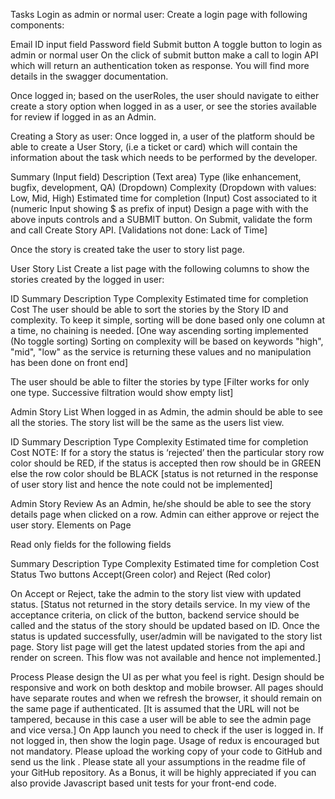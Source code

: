 Tasks
Login as admin or normal user: Create a login page with following components:

Email ID input field
Password field
Submit button
A toggle button to login as admin or normal user
On the click of submit button make a call to login API which will return an authentication token as response. You will find more details in the swagger documentation.

Once logged in; based on the userRoles, the user should navigate to either create a story option when logged in as a user, or see the stories available for review if logged in as an Admin.

Creating a Story as user:
Once logged in, a user of the platform should be able to create a User Story, (i.e a ticket or card) which will contain the information about the task which needs to be performed by the developer.

Summary (Input field)
Description (Text area)
Type (like enhancement, bugfix, development, QA) (Dropdown)
Complexity (Dropdown with values: Low, Mid, High)
Estimated time for completion (Input)
Cost associated to it (numeric Input showing $ as prefix of input)
Design a page with with the above inputs controls and a SUBMIT button. On Submit, validate the form and call Create Story API.
[Validations not done: Lack of Time]

Once the story is created take the user to story list page.

User Story List
Create a list page with the following columns to show the stories created by the logged in user:

ID
Summary
Description
Type
Complexity
Estimated time for completion
Cost
The user should be able to sort the stories by the Story ID and complexity. To keep it simple, sorting will be done based only one column at a time, no chaining is needed.
[One way ascending sorting implemented (No toggle sorting) Sorting on complexity will be based on keywords "high", "mid", "low" as the service is returning these values and no manipulation has been done on front end]

The user should be able to filter the stories by type
[Filter works for only one type. Successive filtration would show empty list]

Admin Story List
When logged in as Admin, the admin should be able to see all the stories. The story list will be the same as the users list view.

ID
Summary
Description
Type
Complexity
Estimated time for completion
Cost
NOTE: If for a story the status is ‘rejected’ then the particular story row color should be RED, if the status is accepted then row should be in GREEN else the row color should be BLACK
[status is not returned in the response of user story list and hence the note could not be implemented]

Admin Story Review
As an Admin, he/she should be able to see the story details page when clicked on a row. Admin can either approve or reject the user story. Elements on Page

Read only fields for the following fields

Summary
Description
Type
Complexity
Estimated time for completion
Cost
Status
Two buttons Accept(Green color) and Reject (Red color)

On Accept or Reject, take the admin to the story list view with updated status.
[Status not returned in the story details service. In my view of the acceptance criteria, on click of the button, backend service should be called and the status of the story should be updated based on ID. Once the status is updated successfully, user/admin will be navigated to the story list page. Story list page will get the latest updated stories from the api and render on screen. This flow was not available and hence not implemented.]

Process
Please design the UI as per what you feel is right.
Design should be responsive and work on both desktop and mobile browser.
All pages should have separate routes and when we refresh the browser, it should remain on the same page if authenticated.
[It is assumed that the URL will not be tampered, because in this case a user will be able to see the admin page and vice versa.]
On App launch you need to check if the user is logged in. If not logged in, then show the login page.
Usage of redux is encouraged but not mandatory.
Please upload the working copy of your code to GitHub and send us the link .
Please state all your assumptions in the readme file of your GitHub repository.
As a Bonus, it will be highly appreciated if you can also provide Javascript based unit tests for your front-end code.
